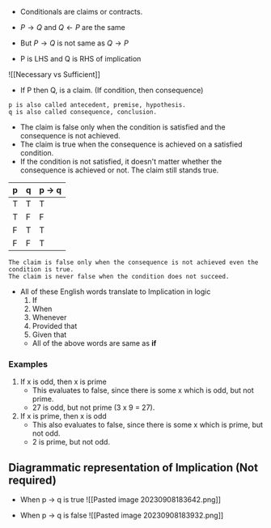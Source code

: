
- Conditionals are claims or contracts.

- $P \rightarrow Q$  and $Q \leftarrow P$  are the same
- But $P \rightarrow Q$ is not same as $Q \rightarrow P$

- P is LHS and Q is RHS of implication

![[Necessary vs Sufficient]]

- If P then Q, is a claim. (If condition, then consequence)
```ad-info
p is also called antecedent, premise, hypothesis.
q is also called consequence, conclusion.
```

- The claim is false only when the condition is satisfied and the consequence is not achieved.
- The claim is true when the consequence is achieved on a satisfied condition.
- If the condition is not satisfied, it doesn't matter whether the consequence is achieved or not. The claim still stands true.

| p   | q   | p $\to$ q |
| --- | --- | --------- |
| T   | T   | T         |
| T   | F   | F         |
| F   | T   | T         |
| F   | F   | T         |

```ad-note
The claim is false only when the consequence is not achieved even the condition is true.
The claim is never false when the condition does not succeed.
```

- All of these English words translate to Implication in logic
	1. If
	2. When
	3. Whenever
	4. Provided that 
	5. Given that
	- All of the above words are same as **if**
### Examples

1. If x is odd, then x is prime 
	- This evaluates to false, since there is some x which is odd, but not prime.
	- 27 is odd, but not prime (3 x 9 = 27).
2. If x is prime, then x is odd
	- This also evaluates to false, since there is some x which is prime, but not odd.
	- 2 is prime, but not odd.

## Diagrammatic representation of Implication (Not required)

- When p $\to$ q is true
![[Pasted image 20230908183642.png]]

- When p $\to$ q is false
![[Pasted image 20230908183932.png]]

